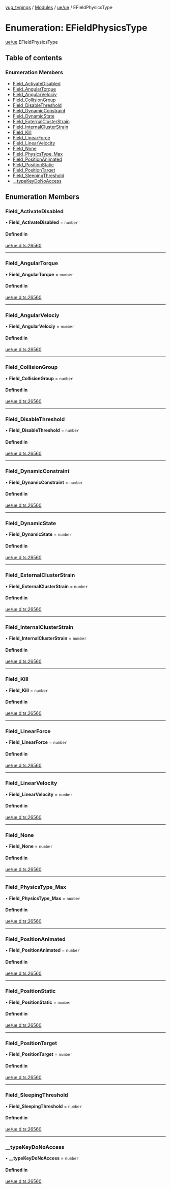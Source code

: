 [yug_typings](../README.md) / [Modules](../modules.md) / [ue/ue](../modules/ue_ue.md) / EFieldPhysicsType

# Enumeration: EFieldPhysicsType

[ue/ue](../modules/ue_ue.md).EFieldPhysicsType

## Table of contents

### Enumeration Members

- [Field\_ActivateDisabled](ue_ue.EFieldPhysicsType.md#field_activatedisabled)
- [Field\_AngularTorque](ue_ue.EFieldPhysicsType.md#field_angulartorque)
- [Field\_AngularVelociy](ue_ue.EFieldPhysicsType.md#field_angularvelociy)
- [Field\_CollisionGroup](ue_ue.EFieldPhysicsType.md#field_collisiongroup)
- [Field\_DisableThreshold](ue_ue.EFieldPhysicsType.md#field_disablethreshold)
- [Field\_DynamicConstraint](ue_ue.EFieldPhysicsType.md#field_dynamicconstraint)
- [Field\_DynamicState](ue_ue.EFieldPhysicsType.md#field_dynamicstate)
- [Field\_ExternalClusterStrain](ue_ue.EFieldPhysicsType.md#field_externalclusterstrain)
- [Field\_InternalClusterStrain](ue_ue.EFieldPhysicsType.md#field_internalclusterstrain)
- [Field\_Kill](ue_ue.EFieldPhysicsType.md#field_kill)
- [Field\_LinearForce](ue_ue.EFieldPhysicsType.md#field_linearforce)
- [Field\_LinearVelocity](ue_ue.EFieldPhysicsType.md#field_linearvelocity)
- [Field\_None](ue_ue.EFieldPhysicsType.md#field_none)
- [Field\_PhysicsType\_Max](ue_ue.EFieldPhysicsType.md#field_physicstype_max)
- [Field\_PositionAnimated](ue_ue.EFieldPhysicsType.md#field_positionanimated)
- [Field\_PositionStatic](ue_ue.EFieldPhysicsType.md#field_positionstatic)
- [Field\_PositionTarget](ue_ue.EFieldPhysicsType.md#field_positiontarget)
- [Field\_SleepingThreshold](ue_ue.EFieldPhysicsType.md#field_sleepingthreshold)
- [\_\_typeKeyDoNoAccess](ue_ue.EFieldPhysicsType.md#__typekeydonoaccess)

## Enumeration Members

### Field\_ActivateDisabled

• **Field\_ActivateDisabled** = `number`

#### Defined in

[ue/ue.d.ts:26560](https://github.com/YugMetaverse/yug_typings/blob/25cad34/ue/ue.d.ts#L26560)

___

### Field\_AngularTorque

• **Field\_AngularTorque** = `number`

#### Defined in

[ue/ue.d.ts:26560](https://github.com/YugMetaverse/yug_typings/blob/25cad34/ue/ue.d.ts#L26560)

___

### Field\_AngularVelociy

• **Field\_AngularVelociy** = `number`

#### Defined in

[ue/ue.d.ts:26560](https://github.com/YugMetaverse/yug_typings/blob/25cad34/ue/ue.d.ts#L26560)

___

### Field\_CollisionGroup

• **Field\_CollisionGroup** = `number`

#### Defined in

[ue/ue.d.ts:26560](https://github.com/YugMetaverse/yug_typings/blob/25cad34/ue/ue.d.ts#L26560)

___

### Field\_DisableThreshold

• **Field\_DisableThreshold** = `number`

#### Defined in

[ue/ue.d.ts:26560](https://github.com/YugMetaverse/yug_typings/blob/25cad34/ue/ue.d.ts#L26560)

___

### Field\_DynamicConstraint

• **Field\_DynamicConstraint** = `number`

#### Defined in

[ue/ue.d.ts:26560](https://github.com/YugMetaverse/yug_typings/blob/25cad34/ue/ue.d.ts#L26560)

___

### Field\_DynamicState

• **Field\_DynamicState** = `number`

#### Defined in

[ue/ue.d.ts:26560](https://github.com/YugMetaverse/yug_typings/blob/25cad34/ue/ue.d.ts#L26560)

___

### Field\_ExternalClusterStrain

• **Field\_ExternalClusterStrain** = `number`

#### Defined in

[ue/ue.d.ts:26560](https://github.com/YugMetaverse/yug_typings/blob/25cad34/ue/ue.d.ts#L26560)

___

### Field\_InternalClusterStrain

• **Field\_InternalClusterStrain** = `number`

#### Defined in

[ue/ue.d.ts:26560](https://github.com/YugMetaverse/yug_typings/blob/25cad34/ue/ue.d.ts#L26560)

___

### Field\_Kill

• **Field\_Kill** = `number`

#### Defined in

[ue/ue.d.ts:26560](https://github.com/YugMetaverse/yug_typings/blob/25cad34/ue/ue.d.ts#L26560)

___

### Field\_LinearForce

• **Field\_LinearForce** = `number`

#### Defined in

[ue/ue.d.ts:26560](https://github.com/YugMetaverse/yug_typings/blob/25cad34/ue/ue.d.ts#L26560)

___

### Field\_LinearVelocity

• **Field\_LinearVelocity** = `number`

#### Defined in

[ue/ue.d.ts:26560](https://github.com/YugMetaverse/yug_typings/blob/25cad34/ue/ue.d.ts#L26560)

___

### Field\_None

• **Field\_None** = `number`

#### Defined in

[ue/ue.d.ts:26560](https://github.com/YugMetaverse/yug_typings/blob/25cad34/ue/ue.d.ts#L26560)

___

### Field\_PhysicsType\_Max

• **Field\_PhysicsType\_Max** = `number`

#### Defined in

[ue/ue.d.ts:26560](https://github.com/YugMetaverse/yug_typings/blob/25cad34/ue/ue.d.ts#L26560)

___

### Field\_PositionAnimated

• **Field\_PositionAnimated** = `number`

#### Defined in

[ue/ue.d.ts:26560](https://github.com/YugMetaverse/yug_typings/blob/25cad34/ue/ue.d.ts#L26560)

___

### Field\_PositionStatic

• **Field\_PositionStatic** = `number`

#### Defined in

[ue/ue.d.ts:26560](https://github.com/YugMetaverse/yug_typings/blob/25cad34/ue/ue.d.ts#L26560)

___

### Field\_PositionTarget

• **Field\_PositionTarget** = `number`

#### Defined in

[ue/ue.d.ts:26560](https://github.com/YugMetaverse/yug_typings/blob/25cad34/ue/ue.d.ts#L26560)

___

### Field\_SleepingThreshold

• **Field\_SleepingThreshold** = `number`

#### Defined in

[ue/ue.d.ts:26560](https://github.com/YugMetaverse/yug_typings/blob/25cad34/ue/ue.d.ts#L26560)

___

### \_\_typeKeyDoNoAccess

• **\_\_typeKeyDoNoAccess** = `number`

#### Defined in

[ue/ue.d.ts:26560](https://github.com/YugMetaverse/yug_typings/blob/25cad34/ue/ue.d.ts#L26560)

